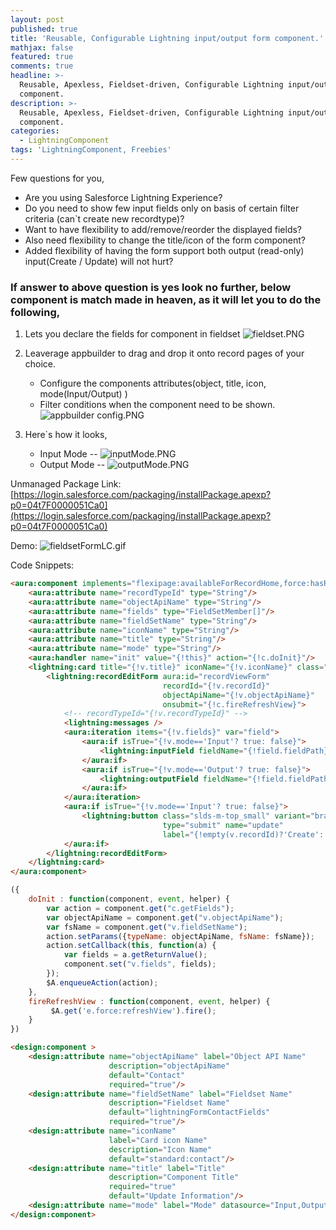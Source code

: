 ```yaml
---
layout: post
published: true
title: 'Reusable, Configurable Lightning input/output form component.'
mathjax: false
featured: true
comments: true
headline: >-
  Reusable, Apexless, Fieldset-driven, Configurable Lightning input/output form
  component.
description: >-
  Reusable, Apexless, Fieldset-driven, Configurable Lightning input/output form
  component.
categories:
  - LightningComponent
tags: 'LightningComponent, Freebies'
---
```

Few questions for you,

- Are you using Salesforce Lightning Experience?
- Do you need to show few input fields only on basis of certain filter criteria (can\`t create new recordtype)?
- Want to have flexibility to add/remove/reorder the displayed fields?
- Also need flexibility to change the title/icon of the form component?
- Added flexibility of having the form support both output (read-only)  input(Create / Update) will not hurt?

### If answer to above question is yes look no further, below component is match made in heaven, as it will let you to do the following,

1. Lets you declare the fields for component in fieldset
   ![fieldset.PNG]({{site.baseurl}}/images/fieldset.PNG)

2. Leaverage appbuilder to drag and drop it onto record pages of your choice.
   - Configure the components attributes(object, title, icon, mode(Input/Output) ) 
   - Filter conditions when the component need to be shown.
   ![appbuilder config.PNG]({{site.baseurl}}/images/appbuilder%20config.PNG)
   
3. Here\`s how it looks,
	- Input Mode
    -- ![inputMode.PNG]({{site.baseurl}}/images/inputMode.PNG)
    - Output Mode
    -- ![outputMode.PNG]({{site.baseurl}}/images/outputMode.PNG)

Unmanaged Package Link: [https://login.salesforce.com/packaging/installPackage.apexp?p0=04t7F0000051Ca0](https://login.salesforce.com/packaging/installPackage.apexp?p0=04t7F0000051Ca0)

Demo:
![fieldsetFormLC.gif]({{site.baseurl}}/images/fieldsetFormLC.gif)

Code Snippets:

```html
<aura:component implements="flexipage:availableForRecordHome,force:hasRecordId" access="global" controller="FieldSetController">
    <aura:attribute name="recordTypeId" type="String"/> 
    <aura:attribute name="objectApiName" type="String"/> 
    <aura:attribute name="fields" type="FieldSetMember[]"/>  
    <aura:attribute name="fieldSetName" type="String"/> 
    <aura:attribute name="iconName" type="String"/>
    <aura:attribute name="title" type="String"/> 
    <aura:attribute name="mode" type="String"/> 
    <aura:handler name="init" value="{!this}" action="{!c.doInit}"/>
    <lightning:card title="{!v.title}" iconName="{!v.iconName}" class="slds-p-around--small">
        <lightning:recordEditForm aura:id="recordViewForm" 
                                  recordId="{!v.recordId}"
                                  objectApiName="{!v.objectApiName}"
                                  onsubmit="{!c.fireRefreshView}">
            <!-- recordTypeId="{!v.recordTypeId}" -->
            <lightning:messages />
            <aura:iteration items="{!v.fields}" var="field">
                <aura:if isTrue="{!v.mode=='Input'? true: false}">
                    <lightning:inputField fieldName="{!field.fieldPath}"/>
                </aura:if>
                <aura:if isTrue="{!v.mode=='Output'? true: false}">
                    <lightning:outputField fieldName="{!field.fieldPath}"/>
                </aura:if>
            </aura:iteration>
            <aura:if isTrue="{!v.mode=='Input'? true: false}">
                <lightning:button class="slds-m-top_small" variant="brand"
                                  type="submit" name="update" 
                                  label="{!empty(v.recordId)?'Create':'Update'}" />
            </aura:if>
        </lightning:recordEditForm>
    </lightning:card>
</aura:component>
```

```js
({
    doInit : function(component, event, helper) {
        var action = component.get("c.getFields");
        var objectApiName = component.get("v.objectApiName");
        var fsName = component.get("v.fieldSetName");
        action.setParams({typeName: objectApiName, fsName: fsName});
        action.setCallback(this, function(a) {
            var fields = a.getReturnValue();
            component.set("v.fields", fields);
        });
        $A.enqueueAction(action);        
    },
    fireRefreshView : function(component, event, helper) {
         $A.get('e.force:refreshView').fire();
    }
})
```

```html
<design:component >
    <design:attribute name="objectApiName" label="Object API Name" 
                      description="objectApiName" 
                      default="Contact"
                      required="true"/>
    <design:attribute name="fieldSetName" label="Fieldset Name" 
                      description="Fieldset Name" 
                      default="lightningFormContactFields"
                      required="true"/>
    <design:attribute name="iconName" 
                      label="Card icon Name" 
                      description="Icon Name" 
                      default="standard:contact"/>
    <design:attribute name="title" label="Title" 
                      description="Component Title" 
                      required="true"
                      default="Update Information"/>
    <design:attribute name="mode" label="Mode" datasource="Input,Output" required="true"/>
</design:component>
```
